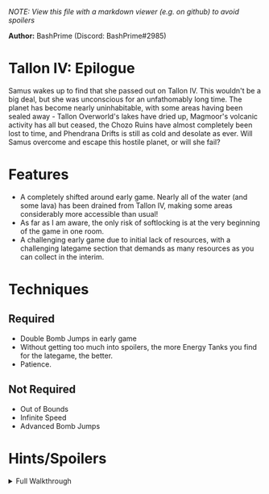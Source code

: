 *NOTE: View this file with a markdown viewer (e.g. on github) to avoid spoilers*

**Author:** BashPrime (Discord: BashPrime#2985)

# Tallon IV: Epilogue

Samus wakes up to find that she passed out on Tallon IV. This wouldn't be a big deal, but she was unconscious for an unfathomably long time. The planet has become nearly uninhabitable, with some areas having been sealed away - Tallon Overworld's lakes have dried up, Magmoor's volcanic activity has all but ceased, the Chozo Ruins have almost completely been lost to time, and Phendrana Drifts is still as cold and desolate as ever. Will Samus overcome and escape this hostile planet, or will she fail?

# Features
- A completely shifted around early game. Nearly all of the water (and some lava) has been drained from Tallon IV, making some areas considerably more accessible than usual!
- As far as I am aware, the only risk of softlocking is at the very beginning of the game in one room.
- A challenging early game due to initial lack of resources, with a challenging lategame section that demands as many resources as you can collect in the interim.

# Techniques

## Required
- Double Bomb Jumps in early game
- Without getting too much into spoilers, the more Energy Tanks you find for the lategame, the better.
- Patience.

## Not Required
- Out of Bounds
- Infinite Speed
- Advanced Bomb Jumps

# Hints/Spoilers

<details>
  <summary>Full Walkthrough</summary>

    Start with: 20 Missiles, Morph Ball, 1 Energy Tank

    Research Lab Aether (Tank) - Scan Visor
    Research Core - Morph Ball Bomb
    Gravity Chamber ("Underwater") - Space Jump Boots
    Research Lab Aether (Morph Track) - Grapple Beam
    Frost Cave - Missile Expansion
    Security Cave - Energy Tank
    Quarantine Monitor - Missile Expansion
    Transport Tunnel B - Missile Expansion
    Quarantine Cave - Charge Beam
    Control Tower - Missile Expansion
    Arbor Chamber - Spider Ball
    Security Access A - Missile Expansion
    Storage Depot B - Energy Tank
    Elite Control Access - Missile Expansion
    Central Dynamo - Power Bomb
    Ventilation Shaft - Boost Ball
    Elite Research (Phazon Elite) - Energy Tank
    Elite Research (Laser) - Wave Beam
    Storage Depot A - Energy Tank
    Phazon Processing Center - Energy Tank
    Observatory - X-Ray Visor
    Ruined Courtyard - Missile Expansion
    Chapel of the Elders - Energy Tank
    Ice Ruins East (Spider Track) - Super Missile
    Phendrana Shorelines (Spider Track) - Energy Tank
    Metroid Quarantine A - Missile Expansion
    Fungal Hall Access - Energy Tank
    Fungal Hall B - Missile Expansion
    Metroid Quarantine B - "Super Missile"
    Elite Quarters - Nothing Item
    Processing Center Access - Ice Beam
    Research Lab Hydra - "Super Missile"
    Cargo Freight Lift to Deck Gamma - Energy Tank
    Biohazard Containment - "Super Missile"
    Hydro Access Tunnel - Missile Expansion
    Storage Cavern - Varia Suit
    Sunchamber (Flaahgra) - Nothing Item
    Sunchamber (Ghosts) - Wavebuster
    Vault - Plasma Beam
    Gravity Chamber (Grapple Ledge) - Missile Expansion
    Artifact Temple - Phazon Suit
    Phazon Mining Tunnel - Thermal Visor
    Artifact Temple --> Impact Crater
    Impact Crater --> Metroid Prime
</details>
